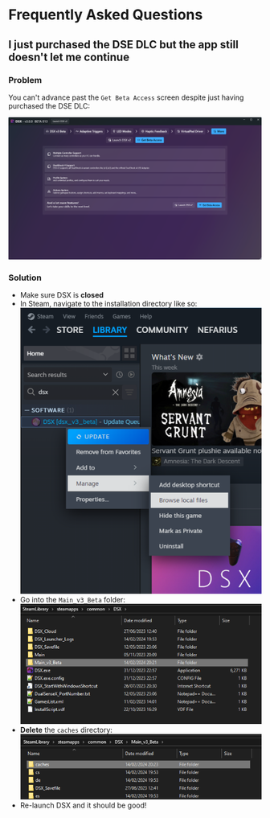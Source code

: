 # Frequently Asked Questions

## I just purchased the DSE DLC but the app still doesn't let me continue

### Problem

You can't advance past the `Get Beta Access` screen despite just having purchased the DSE DLC:

![rhW7TGQ6gO.png](images/rhW7TGQ6gO.png)

### Solution

- Make sure DSX is **closed**
- In Steam, navigate to the installation directory like so:  
  ![du1ArmilbT.png](images/du1ArmilbT.png)
- Go into the `Main_v3_Beta` folder:  
  ![explorer_9Vh8WoKTpg.png](images/explorer_9Vh8WoKTpg.png)
- **Delete** the `caches` directory:  
  ![explorer_0oHLd5FMAD.png](images/explorer_0oHLd5FMAD.png)
- Re-launch DSX and it should be good!
